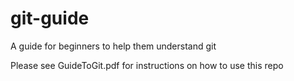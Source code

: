 # git-guide
A guide for beginners to help them understand git

Please see GuideToGit.pdf for instructions on how to use this repo
